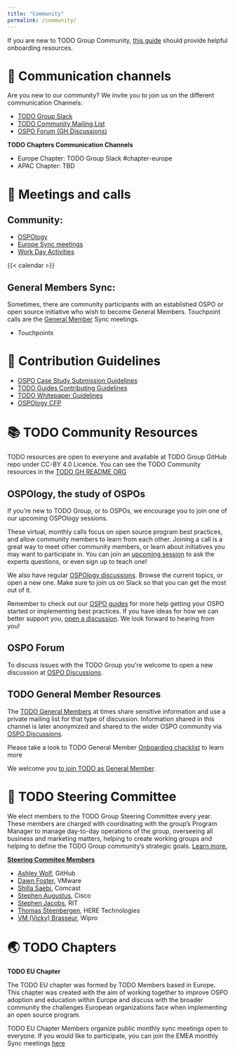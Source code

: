 ```yaml
---
title: "Community"
permalink: /community/
---
```

If you are new to TODO Group Community, [this guide](https://github.com/todogroup/governance/blob/main/onboarding/community.md#todo-community-onboarding) should provide helpful onboarding resources.


# 💬 Communication channels

Are you new to our community? We invite you to join us on the different communication Channels:


* [TODO Group Slack](https://slack.todogroup.org/)
* [TODO Community Mailing List](https://docs.google.com/forms/d/e/1FAIpQLSeU0YGM_IJ6gY8E5IIiwXKD_FZi3kAVc4E9_-3dtTDyKMSjdA/viewform)
* [OSPO Forum (GH Discussions)](https://github.com/todogroup/ospology/discussions)

**TODO Chapters Communication Channels**

* Europe Chapter: TODO Group Slack #chapter-europe
* APAC Chapter: TBD

# 🙋 Meetings and calls

## Community:

* [OSPOlogy](https://github.com/todogroup/ospology/tree/main/meetings#ospology-monthly-meetings)
* [Europe Sync meetings](https://github.com/todogroup/ospology#todo-eu-chapter-sync-meetings-monthly)
* [Work Day Activities](https://github.com/todogroup/work-day-activities)

{{< calendar >}}

## General Members Sync:

Sometimes, there are community participants with an established OSPO or open source initiative who wish to become General Members. Touchpoint calls are the [General Member](/members/) Sync meetings.

* Touchpoints

# 📝 Contribution Guidelines

* [OSPO Case Study Submission Guidelines](https://todogroup.org/guides/casestudies/todo-contribution-guidelines/)
* [TODO Guides Contributing Guidelines](https://todogroup.org/guides/todo-guides-contribution-guidelines/)
* [TODO Whitepaper Guidelines](https://todogroup.org/guides/whitepaper-guidelines/)
* [OSPOlogy CFP](https://github.com/todogroup/ospology/issues/new/choose)

# 📚 TODO Community Resources

TODO resources are open to everyone and available at TODO Group GitHub repo under CC-BY 4.0 Licence. You can see the TODO Community resources in the [TODO GH README ORG](https://github.com/todogroup#-discover-the-todo-resources-and-initiatives)

## OSPOlogy, the study of OSPOs

If you’re new to TODO Group, or to OSPOs, we encourage you to join one of our upcoming OSPOlogy sessions. 

These virtual, monthly calls focus on open source program best practices, and allow community members to learn from each other. Joining a call is a great way to meet other community members, or learn about initiatives you may want to participate in. You can join an [upcoming session](https://community.linuxfoundation.org/todo-group/) to ask the experts questions, or even sign up to teach one!

We also have regular [OSPOlogy discussions](https://github.com/todogroup/ospology/discussions). Browse the current topics, or open a new one. Make sure to join us on Slack so that you can get the most out of it. 

Remember to check out our [OSPO guides](https://todogroup.org/guides/) for more help getting your OSPO started or implementing best practices. If you have ideas for how we can better support you, [open a discussion](https://github.com/todogroup/ospology/discussions). We look forward to hearing from you! 

## OSPO Forum

To discuss issues with the TODO Group you're welcome to open a new discussion at [OSPO Discussions](https://github.com/todogroup/ospology/discussions).


## TODO General Member Resources

The [TODO General Members](/members) at times share sensitive information and use a private mailing list for that type of discussion. Information shared in this channel is later anonymized and shared to the wider OSPO community via [OSPO Discussions](https://github.com/todogroup/ospology/discussions).

Please take a look to TODO General Member [Onboarding chacklist](https://github.com/todogroup/governance/blob/main/onboarding/general-member.md) to learn more

We welcome you [to join TODO as General Member](/join).


# 🧩 TODO Steering Committee

We elect members to the TODO Group Steering Committee every year. These members are charged with coordinating with the group’s Program Manager to manage day-to-day operations of the group, overseeing all business and marketing matters, helping to create working groups and helping to define the TODO Group community’s strategic goals. [Learn more.](https://github.com/todogroup/governance/blob/master/CHARTER.adoc)

[**Steering Commitee Members**](https://github.com/todogroup/governance#todo-steering-committee-tsc)

- [Ashley Wolf](https://github.com/ashleywolf), GitHub
- [Dawn Foster](https://github.com/geekygirldawn), VMware
- [Shilla Saebi](https://github.com/shillasaebi), Comcast
- [Stephen Augustus](https://github.com/justaugustus), Cisco
- [Stephen Jacobs](https://github.com/itprofjacobs), RIT
- [Thomas Steenbergen](https://github.com/tsteenbe), HERE Technologies
- [VM (Vicky) Brasseur](https://github.com/vmbrasseur), Wipro



# 🌏 TODO Chapters

**TODO EU Chapter**

The TODO EU chapter was formed by TODO Members based in Europe. This chapter was created with the aim of working together to improve OSPO adoption and education within Europe and discuss with the broader community the challenges European organizations face when implementing an open source program.

TODO EU Chapter Members organize public monthly sync meetings open to everyone. If you would like to participate, you can join the EMEA monthly Sync meetings [here](https://community.linuxfoundation.org/todo-group-europe/)
